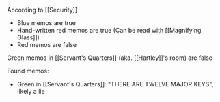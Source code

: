 According to [[Security]]
- Blue memos are true
- Hand-written red memos are true (Can be read with [[Magnifying Glass]])
- Red memos are false

Green memos in [[Servant's Quarters]] (aka. [[Hartley]]'s room) are false

Found memos:
- Green in [[Servant's Quarters]]: "THERE ARE TWELVE MAJOR KEYS", likely a lie